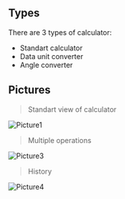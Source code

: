 ## Types

  There are 3 types of calculator:
  - Standart calculator
  - Data unit converter
  - Angle converter

## Pictures

> Standart view of calculator

![Picture1](https://user-images.githubusercontent.com/83777873/205395312-8ebc5849-ae8f-4b14-8bd3-781bfeeba2b8.png)

> Multiple operations

![Picture3](https://user-images.githubusercontent.com/83777873/205395444-c379e2de-4a47-4989-b552-cb9eb3b262cc.png)

> History

![Picture4](https://user-images.githubusercontent.com/83777873/205395478-1f77877b-c5f4-48e7-9b5b-65b04def0d16.png)
